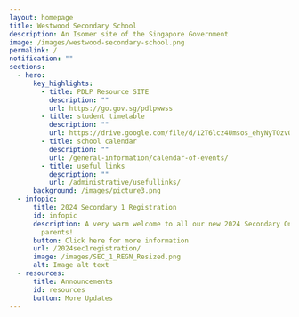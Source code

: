```yaml
---
layout: homepage
title: Westwood Secondary School
description: An Isomer site of the Singapore Government
image: /images/westwood-secondary-school.png
permalink: /
notification: ""
sections:
  - hero:
      key_highlights:
        - title: PDLP Resource SITE
          description: ""
          url: https://go.gov.sg/pdlpwwss
        - title: student timetable
          description: ""
          url: https://drive.google.com/file/d/12T6lcz4Umsos_ehyNyTOzvQVCwOVzuzM/view?usp=sharing
        - title: school calendar
          description: ""
          url: /general-information/calendar-of-events/
        - title: useful links
          description: ""
          url: /administrative/usefullinks/
      background: /images/picture3.png
  - infopic:
      title: 2024 Secondary 1 Registration
      id: infopic
      description: A very warm welcome to all our new 2024 Secondary One students and
        parents!
      button: Click here for more information
      url: /2024sec1registration/
      image: /images/SEC_1_REGN_Resized.png
      alt: Image alt text
  - resources:
      title: Announcements
      id: resources
      button: More Updates
---
```

